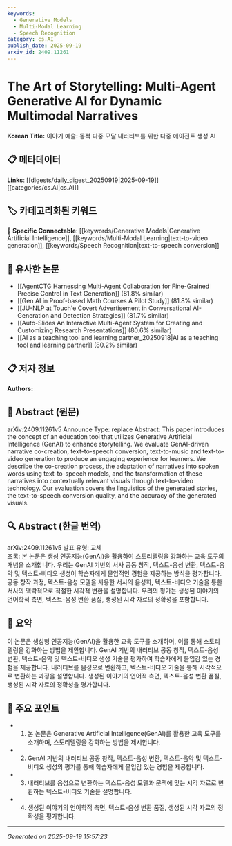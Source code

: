 ```yaml
---
keywords:
  - Generative Models
  - Multi-Modal Learning
  - Speech Recognition
category: cs.AI
publish_date: 2025-09-19
arxiv_id: 2409.11261
---
```


<!-- KEYWORD_LINKING_METADATA:
{
  "processed_timestamp": "2025-09-22 21:21:48.968761",
  "vocabulary_version": "1.0",
  "selected_keywords": [
    "Generative Models",
    "Multi-Modal Learning",
    "Speech Recognition"
  ],
  "rejected_keywords": [
    "Dynamic Multimodal Narratives"
  ],
  "similarity_scores": {
    "Generative Models": 0.8,
    "Multi-Modal Learning": 0.78,
    "Speech Recognition": 0.75
  },
  "extraction_method": "AI_prompt_based",
  "budget_applied": true
}
-->


# The Art of Storytelling: Multi-Agent Generative AI for Dynamic Multimodal Narratives

**Korean Title:** 이야기 예술: 동적 다중 모달 내러티브를 위한 다중 에이전트 생성 AI

## 📋 메타데이터

**Links**: [[digests/daily_digest_20250919|2025-09-19]]   [[categories/cs.AI|cs.AI]]

## 🏷️ 카테고리화된 키워드
**🔗 Specific Connectable**: [[keywords/Generative Models|Generative Artificial Intelligence]], [[keywords/Multi-Modal Learning|text-to-video generation]], [[keywords/Speech Recognition|text-to-speech conversion]]

## 🔗 유사한 논문
- [[AgentCTG Harnessing Multi-Agent Collaboration for Fine-Grained Precise Control in Text Generation]] (81.8% similar)
- [[Gen AI in Proof-based Math Courses A Pilot Study]] (81.8% similar)
- [[JU-NLP at Touch'e Covert Advertisement in Conversational AI-Generation and Detection Strategies]] (81.7% similar)
- [[Auto-Slides An Interactive Multi-Agent System for Creating and Customizing Research Presentations]] (80.6% similar)
- [[AI as a teaching tool and learning partner_20250918|AI as a teaching tool and learning partner]] (80.2% similar)

## 📋 저자 정보

**Authors:** 

## 📄 Abstract (원문)

arXiv:2409.11261v5 Announce Type: replace 
Abstract: This paper introduces the concept of an education tool that utilizes Generative Artificial Intelligence (GenAI) to enhance storytelling. We evaluate GenAI-driven narrative co-creation, text-to-speech conversion, text-to-music and text-to-video generation to produce an engaging experience for learners. We describe the co-creation process, the adaptation of narratives into spoken words using text-to-speech models, and the transformation of these narratives into contextually relevant visuals through text-to-video technology. Our evaluation covers the linguistics of the generated stories, the text-to-speech conversion quality, and the accuracy of the generated visuals.

## 🔍 Abstract (한글 번역)

arXiv:2409.11261v5 발표 유형: 교체  
초록: 본 논문은 생성 인공지능(GenAI)을 활용하여 스토리텔링을 강화하는 교육 도구의 개념을 소개합니다. 우리는 GenAI 기반의 서사 공동 창작, 텍스트-음성 변환, 텍스트-음악 및 텍스트-비디오 생성이 학습자에게 몰입적인 경험을 제공하는 방식을 평가합니다. 공동 창작 과정, 텍스트-음성 모델을 사용한 서사의 음성화, 텍스트-비디오 기술을 통한 서사의 맥락적으로 적절한 시각적 변환을 설명합니다. 우리의 평가는 생성된 이야기의 언어학적 측면, 텍스트-음성 변환 품질, 생성된 시각 자료의 정확성을 포함합니다.

## 📝 요약

이 논문은 생성형 인공지능(GenAI)을 활용한 교육 도구를 소개하며, 이를 통해 스토리텔링을 강화하는 방법을 제안합니다. GenAI 기반의 내러티브 공동 창작, 텍스트-음성 변환, 텍스트-음악 및 텍스트-비디오 생성 기술을 평가하여 학습자에게 몰입감 있는 경험을 제공합니다. 내러티브를 음성으로 변환하고, 텍스트-비디오 기술을 통해 시각적으로 변환하는 과정을 설명합니다. 생성된 이야기의 언어적 측면, 텍스트-음성 변환 품질, 생성된 시각 자료의 정확성을 평가합니다.

## 🎯 주요 포인트

- 1. 본 논문은 Generative Artificial Intelligence(GenAI)를 활용한 교육 도구를 소개하며, 스토리텔링을 강화하는 방법을 제시합니다.

- 2. GenAI 기반의 내러티브 공동 창작, 텍스트-음성 변환, 텍스트-음악 및 텍스트-비디오 생성의 평가를 통해 학습자에게 몰입감 있는 경험을 제공합니다.

- 3. 내러티브를 음성으로 변환하는 텍스트-음성 모델과 문맥에 맞는 시각 자료로 변환하는 텍스트-비디오 기술을 설명합니다.

- 4. 생성된 이야기의 언어학적 측면, 텍스트-음성 변환 품질, 생성된 시각 자료의 정확성을 평가합니다.

---

*Generated on 2025-09-19 15:57:23*